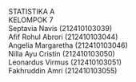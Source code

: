 STATISTIKA A <br/>
KELOMPOK 7 <br/>
Septavia Navis		(212410103039) <br/>
Afif Rohul Abrori	(212410103044) <br/>
Angelia Margaretha	(212410103046) <br/>
Nilla Ayu Cristin		(212410103050) <br/>
Leonardus Virmus	(212410103051) <br/>
Fakhruddin Amri		(212410103055) <br/>
